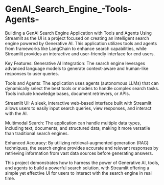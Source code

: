 # GenAI_Search_Engine_-Tools-Agents-

Building a GenAI Search Engine Application with Tools and Agents Using Streamlit as the UI is a project focused on creating an intelligent search engine powered by Generative AI. This application utilizes tools and agents from frameworks like LangChain to enhance search capabilities, while Streamlit provides an interactive and user-friendly interface for end users.

Key Features:
Generative AI Integration: The search engine leverages advanced language models to generate context-aware and human-like responses to user queries.

Tools and Agents: The application uses agents (autonomous LLMs) that can dynamically select the best tools or models to handle complex search tasks. Tools include knowledge bases, document retrievers, or APIs.

Streamlit UI: A sleek, interactive web-based interface built with Streamlit allows users to easily input search queries, view responses, and interact with the AI.

Multimodal Search: The application can handle multiple data types, including text, documents, and structured data, making it more versatile than traditional search engines.

Enhanced Accuracy: By utilizing retrieval-augmented generation (RAG) techniques, the search engine provides accurate and relevant responses by retrieving information from vast data sources before generating answers.

This project demonstrates how to harness the power of Generative AI, tools, and agents to build a powerful search solution, with Streamlit offering a simple yet effective UI for users to interact with the search engine in real time.






